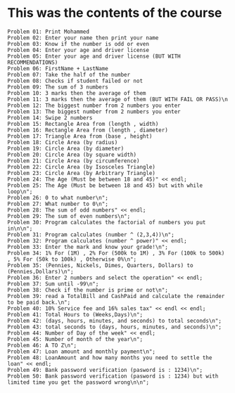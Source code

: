 # This was the contents of the course

    Problem 01: Print Mohammed
    Problem 02: Enter your name then print your name
    Problem 03: Know if the number is odd or even
    Problem 04: Enter your age and driver license
    Problem 05: Enter your age and driver license (BUT WITH RECOMMENDATIONS)
    Problem 06: FirstName + LastName
    Problem 07: Take the half of the number
    Problem 08: Checks if student failed or not
    Problem 09: The sum of 3 numbers
    Problem 10: 3 marks then the average of them
    Problem 11: 3 marks then the average of them (BUT WITH FAIL OR PASS)\n
    Problem 12: The biggest number from 2 numbers you enter
    Problem 13: The biggest number from 2 numbers you enter
    Problem 14: Swipe 2 numbers
    Problem 15: Rectangle Area from (length , width)
    Problem 16: Rectangle Area from (length , diameter)
    Problem 17: Triangle Area from (base , height)
    Problem 18: Circle Area (by radius)
    Problem 19: Circle Area (by diameter)
    Problem 20: Circle Area (by square width)
    Problem 21: Circle Area (by circumference)
    Problem 22: Circle Area (by Isosceles Triangle)
    Problem 23: Circle Area (by Arbitrary Triangle)
    Problem 24: The Age (Must be between 18 and 45)" << endl;
    Problem 25: The Age (Must be between 18 and 45) but with while loop\n";
    Problem 26: 0 to what number\n";
    Problem 27: What number to 0\n";
    Problem 28: The sum of odd numbers" << endl;
    Problem 29: The sum of even numbers\n";
    Problem 30: Program calculates the factorial of numbers you put in\n\n";
    Problem 31: Program calculates (number ^ (2,3,4))\n";
    Problem 32: Program calculates (number ^ power)" << endl;
    Problem 33: Enter the mark and know your grade!\n";
    Problem 34: 1% For (1M) , 2% For (500k to 1M) , 3% For (100k to 500k) , 5% For (50k to 100k) , Otherwise 0%\n";
    Problem 35: (Pennies, Nickels, Dimes, Quarters, Dollars) to (Pennies,Dollars)\n";
    Problem 36: Enter 2 numbers and select the operation" << endl;
    Problem 37: Sum until -99\n";
    Problem 38: Check if the number is prime or not\n";
    Problem 39: read a TotalBill and CashPaid and calculate the remainder to be paid back.\n";
    Problem 40: 10% Service fee and 16% sales tax" << endl << endl;
    Problem 41: Total Hours to (Weeks,Days)\n";
    Problem 42: (days, hours, minutes, and seconds) to total seconds\n";
    Problem 43: total seconds to (days, hours, minutes, and seconds)\n";
    Problem 44: Number of Day of the week" << endl;
    Problem 45: Number of month of the year\n";
    Problem 46: A TO Z\n";
    Problem 47: Loan amount and monthly payment\n";
    Problem 48: LoanAmount and how many months you need to settle the loan" << endl;
    Problem 49: Bank password verification (pasword is : 1234)\n";
    Problem 50: Bank password verification (pasword is : 1234) but with limited time you get the password wrong\n\n";

